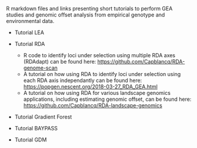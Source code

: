 
R markdown files and links presenting short tutorials to perform GEA studies and genomic offset analysis from empirical genotype and environmental data.

* Tutorial LEA 

* Tutorial RDA 
  - R code to identify loci under selection using multiple RDA axes (RDAdapt) can be found here: https://github.com/Capblancq/RDA-genome-scan
  - A tutorial on how using RDA to identify loci under selection using each RDA axis independantly can be found here: https://popgen.nescent.org/2018-03-27_RDA_GEA.html
  - A tutorial on how using RDA for various landscape genomics applications, including estimating genomic offset, can be found here: https://github.com/Capblancq/RDA-landscape-genomics 

* Tutorial Gradient Forest

* Tutorial BAYPASS

* Tutorial GDM
